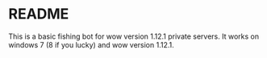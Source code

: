 # README #

This is a basic fishing bot for wow version 1.12.1 private servers.
It works on windows 7 (8 if you lucky) and wow version 1.12.1.
